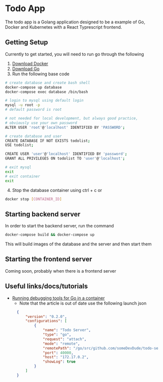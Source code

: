 # Todo App
The todo app is a Golang application designed to be a example of Go, Docker and Kubernetes with a React Typrescript frontend.

## Getting Setup
Currently to get started, you will need to run go through the following
1. [Download Docker](https://docs.docker.com/v17.12/install/)
2. [Download Go](https://golang.org/doc/install)
3. Run the following base code
```bash
# create database and create bash shell
docker-compose up database
docker-compose exec database /bin/bash

# login to mysql using default login
mysql -u root -p
# default password is root

# not needed for local development, but always good practice,
# obviously use your own password
ALTER USER 'root'@'localhost' IDENTIFIED BY 'PASSWORD';

# create database and user
CREATE DATABASE IF NOT EXISTS todolist;
USE todolist;

CREATE USER 'user'@'localhost' IDENTIFIED BY 'password';
GRANT ALL PRIVILEGES ON todolist TO 'user'@'localhost';

# exit mysql
exit
# exit container
exit
```
4. Stop the database container using ctrl + c or
```bash
docker stop [CONTAINER_ID]
```

## Starting backend server
In order to start the backend server, run the command
```bash
docker-compose build && docker-compose up
```
This will build images of the database and the server and then start them

## Starting the frontend server
Coming soon, probably when there is a frontend server

## Useful links/docs/tutorials
- [Running debugging tools for Go in a container](https://medium.com/@kaperys/delve-into-docker-d6c92be2f823)
  - Note that the article is out of date use the following launch json
  ```json
    {
        "version": "0.2.0",
        "configurations": [
            {
                "name": "Todo Server",
                "type": "go",
                "request": "attach",
                "mode": "remote",
                "remotePath": "/go/src/github.com/someDevDude/todo-server",
                "port": 40000,
                "host": "172.17.0.2",
                "showLog": true
            }
        ]
    }
  ```